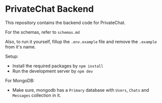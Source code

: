 # PrivateChat Backend

This repository contains the backend code for PrivateChat.

For the schemas, refer to `schemas.md`

Also, to run it yourself, fillup the `.env.example` file and remove the `.example` from it's name.

Setup:
- Install the required packages by `npm install`
- Run the development server by `npm dev`

For MongoDB:
- Make sure, mongodb has a `Primary` database with `Users`, `Chats` and `Messages` collection in it.